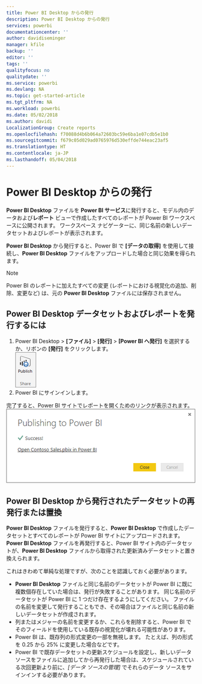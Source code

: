```yaml
---
title: Power BI Desktop からの発行
description: Power BI Desktop からの発行
services: powerbi
documentationcenter: ''
author: davidiseminger
manager: kfile
backup: ''
editor: ''
tags: ''
qualityfocus: no
qualitydate: ''
ms.service: powerbi
ms.devlang: NA
ms.topic: get-started-article
ms.tgt_pltfrm: NA
ms.workload: powerbi
ms.date: 05/02/2018
ms.author: davidi
LocalizationGroup: Create reports
ms.openlocfilehash: f70088d4b6b064a72603bc59e6ba1e07cdb5e1b0
ms.sourcegitcommit: f679c05d029ad0765976d530effde744eac23af5
ms.translationtype: HT
ms.contentlocale: ja-JP
ms.lasthandoff: 05/04/2018
---
```

# <a name="publish-from-power-bi-desktop"></a>Power BI Desktop からの発行
**Power BI Desktop** ファイルを **Power BI サービス**に発行すると、モデル内のデータおよび**レポート** ビューで作成したすべてのレポートが Power BI ワークスペースに公開されます。 ワークスペース ナビゲーターに、同じ名前の新しいデータセットおよびレポートが表示されます。

**Power BI Desktop** から発行すると、Power BI で **[データの取得]** を使用して接続し、**Power BI Desktop** ファイルをアップロードした場合と同じ効果を得られます。

> [!NOTE]
> Power BI のレポートに加えたすべての変更 (レポートにおける視覚化の追加、削除、変更など) は、元の **Power BI Desktop** ファイルには保存されません。
> 
> 

## <a name="to-publish-a-power-bi-desktop-dataset-and-reports"></a>Power BI Desktop データセットおよびレポートを発行するには
1. Power BI Desktop \> **[ファイル]** \> **[発行]** \> **[Power BI へ発行]** を選択するか、リボンの **[発行]** をクリックします。  
   ![](media/desktop-upload-desktop-files/pbid_publish_publishbutton.png)
2. Power BI にサインインします。

完了すると、Power BI サイトでレポートを開くためのリンクが表示されます。  
    ![](media/desktop-upload-desktop-files/pbid_publish_success.png)

## <a name="re-publish-or-replace-a-dataset-published-from-power-bi-desktop"></a>Power BI Desktop から発行されたデータセットの再発行または置換
**Power BI Desktop** ファイルを発行すると、**Power BI Desktop** で作成したデータセットとすべてのレポートが Power BI サイトにアップロードされます。 **Power BI Desktop** ファイルを再発行すると、Power BI サイト内のデータセットが、**Power BI Desktop** ファイルから取得された更新済みデータセットと置き換えられます。

これはきわめて単純な処理ですが、次のことを認識しておく必要があります。

* **Power BI Desktop** ファイルと同じ名前のデータセットが Power BI に既に複数個存在していた場合は、発行が失敗することがあります。 同じ名前のデータセットが Power BI に 1 つだけ存在するようにしてください。 ファイルの名前を変更して発行することもでき、その場合はファイルと同じ名前の新しいデータセットが作成されます。
* 列またはメジャーの名前を変更するか、これらを削除すると、Power BI でそのフィールドを使用している既存の視覚化が壊れる可能性があります。 
* Power BI は、既存列の形式変更の一部を無視します。 たとえば、列の形式を 0.25 から 25% に変更した場合などです。
* Power BI で既存データセットの更新スケジュールを設定し、新しいデータ ソースをファイルに追加してから再発行した場合は、スケジュールされている次回更新より前に、*[データ ソースの管理]* でそれらのデータ ソースをサインインする必要があります。

